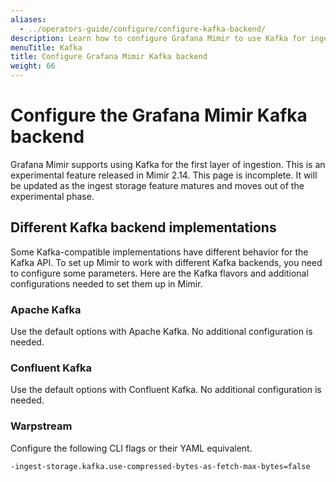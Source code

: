 ```yaml
---
aliases:
  - ../operators-guide/configure/configure-kafka-backend/
description: Learn how to configure Grafana Mimir to use Kafka for ingest storage.
menuTitle: Kafka
title: Configure Grafana Mimir Kafka backend
weight: 66
---
```


# Configure the Grafana Mimir Kafka backend

Grafana Mimir supports using Kafka for the first layer of ingestion. This is an experimental feature released in Mimir 2.14.
This page is incomplete. It will be updated as the ingest storage feature matures and moves out of the experimental phase.

## Different Kafka backend implementations

Some Kafka-compatible implementations have different behavior for the Kafka API.
To set up Mimir to work with different Kafka backends, you need to configure some parameters.
Here are the Kafka flavors and additional configurations needed to set them up in Mimir.

### Apache Kafka

Use the default options with Apache Kafka. No additional configuration is needed.

### Confluent Kafka

Use the default options with Confluent Kafka. No additional configuration is needed.

### Warpstream

Configure the following CLI flags or their YAML equivalent.

```
-ingest-storage.kafka.use-compressed-bytes-as-fetch-max-bytes=false
```
